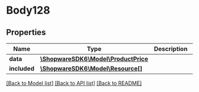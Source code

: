# Body128

## Properties
Name | Type | Description | Notes
------------ | ------------- | ------------- | -------------
**data** | [**\ShopwareSDK6\Model\ProductPrice**](ProductPrice.md) |  | [optional] 
**included** | [**\ShopwareSDK6\Model\Resource[]**](Resource.md) |  | [optional] 

[[Back to Model list]](../../README.md#documentation-for-models) [[Back to API list]](../../README.md#documentation-for-api-endpoints) [[Back to README]](../../README.md)

